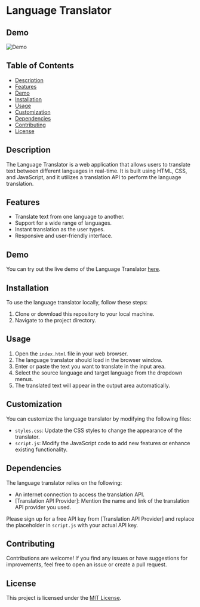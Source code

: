 # Language Translator

## Demo

![Demo](https://user-images.githubusercontent.com/47030714/197366440-212fee96-7606-41dc-b45a-eefc8157fa7c.png)

## Table of Contents
- [Description](#description)
- [Features](#features)
- [Demo](#demo)
- [Installation](#installation)
- [Usage](#usage)
- [Customization](#customization)
- [Dependencies](#dependencies)
- [Contributing](#contributing)
- [License](#license)

## Description
The Language Translator is a web application that allows users to translate text between different languages in real-time. It is built using HTML, CSS, and JavaScript, and it utilizes a translation API to perform the language translation.

## Features
- Translate text from one language to another.
- Support for a wide range of languages.
- Instant translation as the user types.
- Responsive and user-friendly interface.

## Demo
You can try out the live demo of the Language Translator [here](https://your-demo-link.com).

## Installation
To use the language translator locally, follow these steps:
1. Clone or download this repository to your local machine.
2. Navigate to the project directory.

## Usage
1. Open the `index.html` file in your web browser.
2. The language translator should load in the browser window.
3. Enter or paste the text you want to translate in the input area.
4. Select the source language and target language from the dropdown menus.
5. The translated text will appear in the output area automatically.

## Customization
You can customize the language translator by modifying the following files:
- `styles.css`: Update the CSS styles to change the appearance of the translator.
- `script.js`: Modify the JavaScript code to add new features or enhance existing functionality.

## Dependencies
The language translator relies on the following:
- An internet connection to access the translation API.
- [Translation API Provider]: Mention the name and link of the translation API provider you used.

Please sign up for a free API key from [Translation API Provider] and replace the placeholder in `script.js` with your actual API key.

## Contributing
Contributions are welcome! If you find any issues or have suggestions for improvements, feel free to open an issue or create a pull request.

## License
This project is licensed under the [MIT License](LICENSE).
